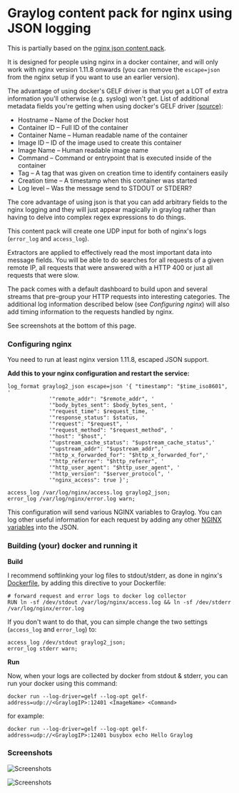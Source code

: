 # Graylog content pack for nginx using JSON logging

This is partially based on the [nginx json content pack](https://github.com/petestorey26/graylog-content-pack-nginx-json).

It is designed for people using nginx in a docker container, and will only work with nginx version 1.11.8 onwards (you can remove the `escape=json` from the nginx setup if you want to use an earlier version).

The advantage of using docker's GELF driver is that you get a LOT of extra information you'll otherwise (e.g. syslog) won't get.
List of additional metadata fields you're getting when using docker's GELF driver [(source)](https://www.graylog.org/post/centralized-docker-container-logging-with-native-graylog-integration):
 
 * Hostname – Name of the Docker host
 * Container ID – Full ID of the container
 * Container Name – Human readable name of the container
 * Image ID – ID of the image used to create this container
 * Image Name – Human readable image name
 * Command – Command or entrypoint that is executed inside of the container
 * Tag – A tag that was given on creation time to identify containers easily
 * Creation time – A timestamp when this container was started
 * Log level – Was the message send to STDOUT or STDERR?
 
The core advantage of using json is that you can add arbitrary fields to the nginx logging and they will just appear magically in graylog rather than having to delve into complex regex expressions to do things.

This content pack will create one UDP input for both of nginx's logs (`error_log` and `access_log`). 

Extractors are applied to effectively read the most important data into message fields. 
You will be able to do searches for all requests of a given remote IP, all requests that were answered with a HTTP 400 or just all requests that were slow.

The pack comes with a default dashboard to build upon and several streams that pre-group your HTTP requests into interesting categories. The additional log information described below (see *Configuring nginx*) will also add timing information to the requests handled by nginx.

See screenshots at the bottom of this page.

### Configuring nginx

You need to run at least nginx version 1.11.8, escaped JSON support.

**Add this to your nginx configuration and restart the service:**

    log_format graylog2_json escape=json '{ "timestamp": "$time_iso8601", '
                 '"remote_addr": "$remote_addr", '
                 '"body_bytes_sent": $body_bytes_sent, '
                 '"request_time": $request_time, '
                 '"response_status": $status, '
                 '"request": "$request", '
                 '"request_method": "$request_method", '
                 '"host": "$host",'
                 '"upstream_cache_status": "$upstream_cache_status",'
                 '"upstream_addr": "$upstream_addr",'
                 '"http_x_forwarded_for": "$http_x_forwarded_for",'
                 '"http_referrer": "$http_referer", '
                 '"http_user_agent": "$http_user_agent", '
                 '"http_version": "$server_protocol", '
                 '"nginx_access": true }';

    access_log /var/log/nginx/access.log graylog2_json;
    error_log /var/log/nginx/error.log warn;

This configuration will send various NGINX variables to Graylog. You can log other useful information for each request by adding any other [NGINX variables](http://nginx.org/en/docs/http/ngx_http_core_module.html#variables) into the JSON.


### Building (your) docker and running it
**Build**

I recommend softlinking your log files to stdout/stderr, as done in nginx's [Dockerfile](https://github.com/nginxinc/docker-nginx/blob/8921999083def7ba43a06fabd5f80e4406651353/mainline/jessie/Dockerfile#L21-L23), by adding this directive to your Dockerfile:

    # forward request and error logs to docker log collector
    RUN ln -sf /dev/stdout /var/log/nginx/access.log && ln -sf /dev/stderr /var/log/nginx/error.log
    
If you don't want to do that, you can simple change the two settings (`access_log` and `error_log`) to:

    access_log /dev/stdout graylog2_json;
    error_log stderr warn;

**Run**

Now, when your logs are collected by docker from stdout & stderr, you can run your docker using this command:

    docker run --log-driver=gelf --log-opt gelf-address=udp://<GraylogIP>:12401 <ImageName> <Command>
    
for example:

    docker run --log-driver=gelf --log-opt gelf-address=udp://<GraylogIP>:12401 busybox echo Hello Graylog
        
### Screenshots
![Screenshots](http://i63.tinypic.com/ohrei8.jpg)

![Screenshots](https://s3.amazonaws.com/graylog2public/images/contentpack-nginx-2.png)
